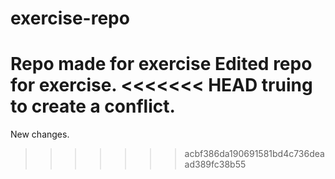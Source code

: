 # exercise-repo
Repo made for exercise
Edited repo for exercise.
<<<<<<< HEAD
truing to create a conflict.
=======
New changes.
>>>>>>> acbf386da190691581bd4c736deaad389fc38b55
